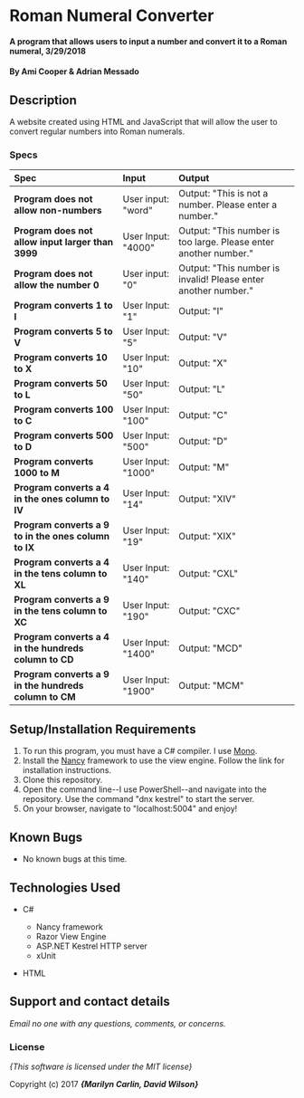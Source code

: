 # Roman Numeral Converter

#### A program that allows users to input a number and convert it to a Roman numeral, 3/29/2018

#### By **Ami Cooper & Adrian Messado**

## Description

A website created using HTML and JavaScript that will allow the user to convert regular numbers into Roman numerals.


### Specs
| Spec | Input | Output |
| :-------------     | :------------- | :------------- |
| **Program does not allow non-numbers** | User input: "word" | Output: "This is not a number. Please enter a number." |
| **Program does not allow input larger than 3999**| User Input: "4000" | Output: "This number is too large. Please enter another number." |
| **Program does not allow the number 0** | User input: "0" | Output: "This number is invalid! Please enter another number."
| **Program converts 1 to I**| User Input: "1" | Output: "I" |
| **Program converts 5 to V**| User Input: "5" | Output: "V" |
| **Program converts 10 to X**| User Input: "10" | Output: "X" |
| **Program converts 50 to L**| User Input: "50" | Output: "L" |
| **Program converts 100 to C**| User Input: "100" | Output: "C" |
| **Program converts 500 to D**| User Input: "500" | Output: "D" |
| **Program converts 1000 to M**| User Input: "1000" | Output: "M" |
| **Program converts a 4 in the ones column to IV**| User Input: "14" | Output: "XIV" |
| **Program converts a 9 to in the ones column to IX**| User Input: "19" | Output: "XIX" |
| **Program converts a 4 in the tens column to XL**| User Input: "140" | Output: "CXL" |
| **Program converts a 9 in the tens column to XC**| User Input: "190" | Output: "CXC" |
| **Program converts a 4 in the hundreds column to CD**| User Input: "1400" | Output: "MCD" |
| **Program converts a 9 in the hundreds column to CM**| User Input: "1900" | Output: "MCM" |

## Setup/Installation Requirements

1. To run this program, you must have a C# compiler. I use [Mono](http://www.mono-project.com).
2. Install the [Nancy](http://nancyfx.org/) framework to use the view engine. Follow the link for installation instructions.
3. Clone this repository.
4. Open the command line--I use PowerShell--and navigate into the repository. Use the command "dnx kestrel" to start the server.
5. On your browser, navigate to "localhost:5004" and enjoy!

## Known Bugs
* No known bugs at this time.

## Technologies Used
* C#
  * Nancy framework
  * Razor View Engine
  * ASP.NET Kestrel HTTP server
  * xUnit

* HTML

## Support and contact details

_Email no one with any questions, comments, or concerns._

### License

*{This software is licensed under the MIT license}*

Copyright (c) 2017 **_{Marilyn Carlin, David Wilson}_**

<!-- | **Program converts 4 to IV**| User Input: "4" | Output: "IV" |
| **Program converts 9 to IX**| User Input: "9" | Output: "IX" |
| **Program converts 40 to XL**| User Input: "40" | Output: "XL" |
| **Program converts 90 to XC**| User Input: "90" | Output: "XC" |
| **Program converts 400 to CD**| User Input: "400" | Output: "CD" |
| **Program converts 900 to CM**| User Input: "900" | Output: "CM" | -->
